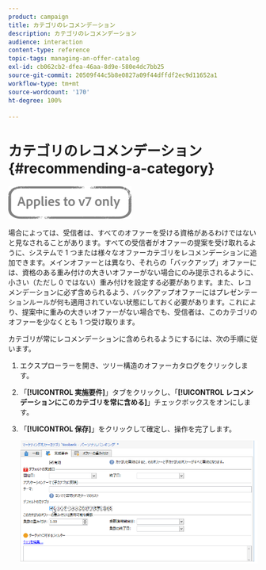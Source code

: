 ```yaml
---
product: campaign
title: カテゴリのレコメンデーション
description: カテゴリのレコメンデーション
audience: interaction
content-type: reference
topic-tags: managing-an-offer-catalog
exl-id: cb062cb2-dfea-46aa-8d9e-580e4dc7bb25
source-git-commit: 20509f44c5b8e0827a09f44dffdf2ec9d11652a1
workflow-type: tm+mt
source-wordcount: '170'
ht-degree: 100%

---
```


# カテゴリのレコメンデーション{#recommending-a-category}

![](../../assets/v7-only.svg)

場合によっては、受信者は、すべてのオファーを受ける資格があるわけではないと見なされることがあります。すべての受信者がオファーの提案を受け取れるように、システムで 1 つまたは様々なオファーカテゴリをレコメンデーションに追加できます。メインオファーとは異なり、それらの「バックアップ」オファーには、資格のある重み付けの大きいオファーがない場合にのみ提示されるように、小さい（ただし 0 ではない）重み付けを設定する必要があります。また、レコメンデーションに必ず含められるよう、バックアップオファーにはプレゼンテーションルールが何も適用されていない状態にしておく必要があります。これにより、提案中に重みの大きいオファーがない場合でも、受信者は、このカテゴリのオファーを少なくとも 1 つ受け取ります。

カテゴリが常にレコメンデーションに含められるようにするには、次の手順に従います。

1. エクスプローラーを開き、ツリー構造のオファーカタログをクリックします。
1. 「**[!UICONTROL 実施要件]**」タブをクリックし、「**[!UICONTROL レコメンデーションにこのカテゴリを常に含める]**」チェックボックスをオンにします。
1. 「**[!UICONTROL 保存]**」をクリックして確定し、操作を完了します。

   ![](assets/offer_cat_default_001.png)
